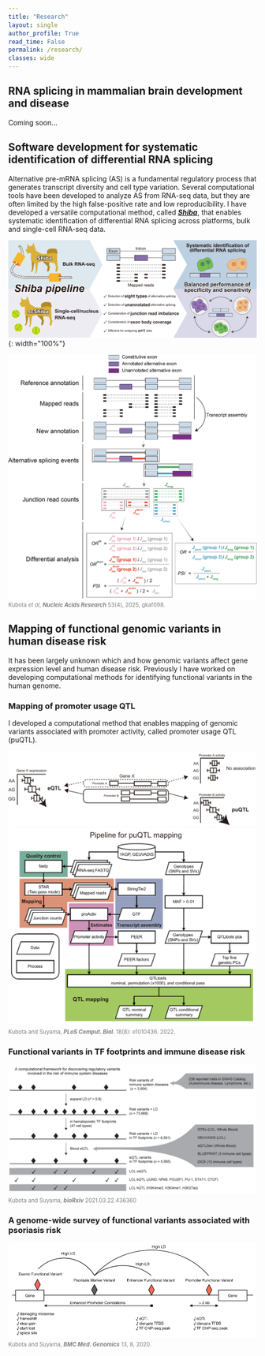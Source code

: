 ```yaml
---
title: "Research"
layout: single
author_profile: True
read_time: False
permalink: /research/
classes: wide
---
```


## RNA splicing in mammalian brain development and disease

Coming soon...

## Software development for systematic identification of differential RNA splicing

Alternative pre-mRNA splicing (AS) is a fundamental regulatory process that generates transcript diversity and cell type variation. Several computational tools have been developed to analyze AS from RNA-seq data, but they are often limited by the high false-positive rate and low reproducibility. I have developed a versatile computational method, called [***Shiba***](https://github.com/Sika-Zheng-Lab/Shiba), that enables systematic identification of differential RNA splicing across platforms, bulk and single-cell RNA-seq data.

![Fig_Kubota2025_1](/assets/images/Fig_Kubota2025_1.png){: width="100%"}

![Fig_Kubota2024_2](/assets/images/Fig_Kubota2024_2.png)
<span style="font-size: 80%; color: grey;">Kubota *et al*, ***Nucleic Acids Research*** 53(4), 2025, gkaf098.</span>

## Mapping of functional genomic variants in human disease risk

It has been largely unknown which and how genomic variants affect gene expression level and human disease risk. Previously I have worked on developing computational methods for identifying functional variants in the human genome.

### Mapping of promoter usage QTL

I developed a computational method that enables mapping of genomic variants associated with promoter activity, called promoter usage QTL (puQTL).

![Fig_Kubota2022_1](/assets/images/Fig_Kubota2022_1.png)
![Fig_Kubota2022_2](/assets/images/Fig_Kubota2022_2.png)
<span style="font-size: 80%; color: grey;">Kubota and Suyama, _**PLoS Comput. Biol**_. 18(8): e1010436. 2022.</span>

### Functional variants in TF footprints and immune disease risk

![Fig_Kubota2021](/assets/images/Fig_Kubota2021.png)
<span style="font-size: 80%; color: grey;">Kubota and Suyama, _**bioRxiv**_ 2021.03.22.436360</span>

### A genome-wide survey of functional variants associated with psoriasis risk

![Fig_Kubota2020](/assets/images/Fig_Kubota2020.png)
<span style="font-size: 80%; color: grey;">Kubota and Suyama, _**BMC Med. Genomics**_ 13, 8, 2020.</span>
